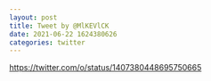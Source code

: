 ```yaml
--- 
layout: post 
title: Tweet by @MlKEVlCK 
date: 2021-06-22 1624380626 
categories: twitter 
--- 
```

https://twitter.com/o/status/1407380448695750665